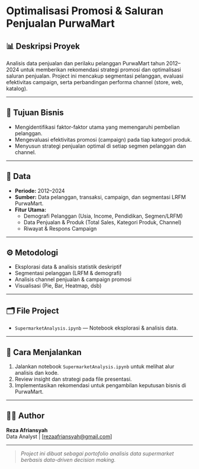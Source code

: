 # Optimalisasi Promosi & Saluran Penjualan PurwaMart

## 📊 Deskripsi Proyek
Analisis data penjualan dan perilaku pelanggan PurwaMart tahun 2012–2024 untuk memberikan rekomendasi strategi promosi dan optimalisasi saluran penjualan. Project ini mencakup segmentasi pelanggan, evaluasi efektivitas campaign, serta perbandingan performa channel (store, web, katalog).

---

## 🎯 Tujuan Bisnis
- Mengidentifikasi faktor-faktor utama yang memengaruhi pembelian pelanggan.
- Mengevaluasi efektivitas promosi (campaign) pada tiap kategori produk.
- Menyusun strategi penjualan optimal di setiap segmen pelanggan dan channel.

---

## 📁 Data
- **Periode:** 2012–2024
- **Sumber:** Data pelanggan, transaksi, campaign, dan segmentasi LRFM PurwaMart.
- **Fitur Utama:**
    - Demografi Pelanggan (Usia, Income, Pendidikan, Segmen/LRFM)
    - Data Penjualan & Produk (Total Sales, Kategori Produk, Channel)
    - Riwayat & Respons Campaign

---

## ⚙️ Metodologi
- Eksplorasi data & analisis statistik deskriptif
- Segmentasi pelanggan (LRFM & demografi)
- Analisis channel penjualan & campaign promosi
- Visualisasi (Pie, Bar, Heatmap, dsb)

---


## 🗂️ File Project
- `SupermarketAnalysis.ipynb` — Notebook eksplorasi & analisis data.

---

## 🚀 Cara Menjalankan
1. Jalankan notebook `SupermarketAnalysis.ipynb` untuk melihat alur analisis dan kode.
2. Review insight dan strategi pada file presentasi.
3. Implementasikan rekomendasi untuk pengambilan keputusan bisnis di PurwaMart.

---

## 🙋‍♂️ Author
**Reza Afriansyah**  
Data Analyst | [rezaafriansyah@gmail.com]

---

> *Project ini dibuat sebagai portofolio analisis data supermarket berbasis data-driven decision making.*
